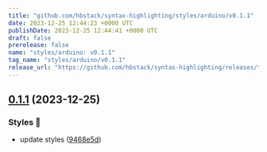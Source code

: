 ```yaml
---
title: "github.com/hbstack/syntax-highlighting/styles/arduino/v0.1.1"
date: 2023-12-25 12:44:23 +0000 UTC
publishDate: 2023-12-25 12:44:41 +0000 UTC
draft: false
prerelease: false
name: "styles/arduino: v0.1.1"
tag_name: "styles/arduino/v0.1.1"
release_url: "https://github.com/hbstack/syntax-highlighting/releases/tag/styles/arduino/v0.1.1"
---
```


## [0.1.1](https://github.com/hbstack/syntax-highlighting/compare/styles/arduino/v0.1.0...styles/arduino/v0.1.1) (2023-12-25)


### Styles 🎨

* update styles ([9468e5d](https://github.com/hbstack/syntax-highlighting/commit/9468e5d054f6c1775a1966bcf308506cebd2f804))
